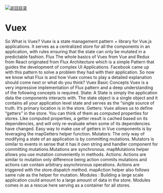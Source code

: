 [![返回目录](https://parg.co/UCb)](https://github.com/wx-chevalier/Awesome-CheatSheets)

# Vuex

So What is Vuex? Vuex is a state management pattern + library for Vue.js applications. It serves as a centralized store for all the components in an application, with rules ensuring that the state can only be mutated in a predictable fashion. Flux The whole basics of Vuex from Vue and Redux from React originated from Flux Architecture which is a simple Pattern that guides the development of complex UI Applications. Facebook came up with this pattern to solve a problem they had with their application. So now we know what Flux is and how Vuex comes to play a detailed explanation should come next or what do you think? Vuex Basic Concepts Vuex is a very impressive implementation of Flux pattern and a deep understanding of the following concepts is required. State: A State is simply the application data the components interacts with. The state object is a single object and it contains all your application level state and serves as the “single source of truth. It’s primary location is in the store. Getters: Vuex allows us to define “getters” in the store. You can think of them as computed properties for stores. Like computed properties, a getter result is cached based on its dependencies, and will only re-evaluate when some of its dependencies have changed. Easy way to make use of getters in Vue components is by leveraging the mapGetters helper function. Mutators: The only way of modifying a state of an application is by committing mutations. Mutators is similar to events in sense that it has it own string and handler component for committing mutations.Mutations are synchronous. mapMutations helper allows you use mutation conveniently in methods. Actions: Actions are similar to mutation only difference being action commits mutations and actions can contain arbitrary asynchronous operations. Actions are triggered with the store.dispatch method. mapAction helper also follows same rule as the helper for mutation. Modules : Building a large scale application could amount to a large amount of data in the store. Modules comes in as a rescue here serving as a container for all stores.
